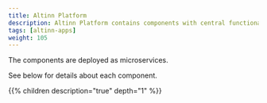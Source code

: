 ```yaml
---
title: Altinn Platform
description: Altinn Platform contains components with central functionality that can be used by apps. This includes storage, authentication, authorization and serveral more.
tags: [altinn-apps]
weight: 105
---
```


The components are deployed as microservices.

See below for details about each component.

{{% children description="true" depth="1" %}}
